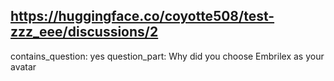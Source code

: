 ## https://huggingface.co/coyotte508/test-zzz_eee/discussions/2

contains_question: yes
question_part: Why did you choose Embrilex as your avatar
